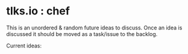 # tlks.io : chef

This is an unordered & random future ideas to discuss. Once an idea is
discussed it should be moved as a task/issue to the backlog.

Current ideas:


